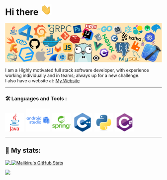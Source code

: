 # Hi there <img src="https://github.com/Maiikiru/Maiikiru/blob/7f535f0c1e9901df77e0655eec4a06a6d0c577e2/wave.gif" width="35" height="35"/>
![](https://github.com/Maiikiru/Maiikiru/blob/7f535f0c1e9901df77e0655eec4a06a6d0c577e2/header_white_.png)

I am a Highly motivated full stack software developer, with experience working individually and in teams; always up for a new challenge.  
I also have a website at: [My Website](https://maiikiru.github.io/)

---

### :hammer_and_wrench: Languages and Tools :
<div>
  <img src="https://github.com/devicons/devicon/blob/master/icons/java/java-original-wordmark.svg" title="Java" alt="Java" width="60" height="60"/>&nbsp;
  <img src="https://github.com/devicons/devicon/blob/master/icons/androidstudio/androidstudio-plain-wordmark.svg" title="Java" alt="Android Studio" width="75" height="75"/>&nbsp;
  <img src="https://github.com/devicons/devicon/blob/master/icons/spring/spring-original-wordmark.svg" title="Spring" alt="Spring" width="60" height="60"/>&nbsp;
  <img src="https://github.com/devicons/devicon/blob/master/icons/cplusplus/cplusplus-original.svg" title="C++" alt="C++" width="60" height="60"/>&nbsp;
  <img src="https://github.com/devicons/devicon/blob/master/icons/python/python-original.svg" title="Python" alt="Python" width="60" height="60"/>&nbsp;
  <img src="https://github.com/devicons/devicon/blob/master/icons/csharp/csharp-original.svg" title="C#" alt="C#" width="60" height="60"/>&nbsp;
</div>

---

<h2> 🚀 My stats: </h2>

<a href="https://github.com/Maiikiru?tab=repositories">
  <img align="center" src="https://github-readme-stats.vercel.app/api/top-langs/?username=Maiikiru&title_color=ffffff&text_color=c9cacc&icon_color=2bbc8a&bg_color=1d1f21&langs_count=3" />
</a>
<a href="https://github.com/Maiikiru">
  <img align="center" src="https://github-readme-stats.vercel.app/api?username=Maiikiru&show_icons=true&line_height=27&count_private=true&title_color=ffffff&text_color=c9cacc&icon_color=2bbc8a&bg_color=1d1f21" alt="Maiikiru's GitHub Stats" />
</a>

<p align="left">
  <img src="https://capsule-render.vercel.app/api?type=waving&color=gradient&height=100&section=footer"/>
</p>
